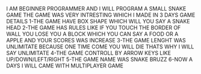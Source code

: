    I AM BEGINNER PROGRAMMER AND I WILL PROGRAM A SMALL SNAKE GAME THE GAME WAS VERY INTRESTING WHICH I MADE IN 3 DAYS 
   GAME DETAILS
   1-THE GAME HAVE BOX SHAPE WHICH WILL YOU SAY A SNAKE HEAD 
   2-THE GAME HAS RULES LIKE IF YOU TOUCH THE BORDER OF WALL YOU LOSE
    YOU A BLOCK WHICH YOU CAN SAY A FOOD OR A APPLE AND YOUR SCORES WAS INCREASE
   3-THE GAME LENGHT WAS UNLIMITATE BECAUSE ONE TIME COME YOU WILL DIE THATS WHY I WILL SAY UNLIMITATE
   4-THE GAME CONTROLL BY ARROW KEYS LIKE UP/DOWN/LEFT/RIGHT
   5-THE GAME NAME WAS SNAKE BRUZZ 
   6-NOW A DAYS I WILL CAME WITH MULTIPLAYER GAME  
